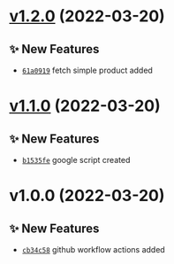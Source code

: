 # [v1.2.0](https://github.com/sthore/bling-service/compare/v1.1.0...v1.2.0) (2022-03-20)

## ✨ New Features
- [`61a0919`](https://github.com/sthore/bling-service/commit/61a0919)  fetch simple product added

# [v1.1.0](https://github.com/sthore/bling-service/compare/v1.0.0...v1.1.0) (2022-03-20)

## ✨ New Features
- [`b1535fe`](https://github.com/sthore/bling-service/commit/b1535fe)  google script created

# v1.0.0 (2022-03-20)

## ✨ New Features
- [`cb34c58`](https://github.com/sthore/bling-service/commit/cb34c58)  github workflow actions added
